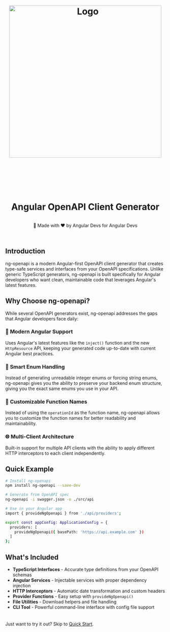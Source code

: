 <div style="display: flex; flex-direction: column; align-items: center; text-align: center;">
  <h1><img src="./public/ng-openapi-logo.svg" alt="Logo" style="height: 12vh; margin-bottom: 2vh;"></h1>
  <h1><b>Angular OpenAPI Client Generator</b></h1>
  <p>💪 Made with ❤️ by Angular Devs for Angular Devs</p>
</div>

<br/>

## Introduction

ng-openapi is a modern Angular-first OpenAPI client generator that creates type-safe services and interfaces from your OpenAPI specifications. Unlike generic TypeScript generators, ng-openapi is built specifically for Angular developers who want clean, maintainable code that leverages Angular's latest features.

## Why Choose ng-openapi?

While several OpenAPI generators exist, ng-openapi addresses the gaps that Angular developers face daily:

### 🚀 **Modern Angular Support**
Uses Angular's latest features like the `inject()` function and the new `HttpResource` API, keeping your generated code up-to-date with current Angular best practices.

### 🎯 **Smart Enum Handling**
Instead of generating unreadable integer enums or forcing string enums, ng-openapi gives you the ability to preserve your backend enum structure, giving you the exact same enums you use in your API.

### 🔧 **Customizable Function Names**
Instead of using the `operationId` as the function name, ng-openapi allows you to customize the function names for better readability and maintainability.
### 🌐 **Multi-Client Architecture**
Built-in support for multiple API clients with the ability to apply different HTTP interceptors to each client independently.

## Quick Example

```bash
# Install ng-openapi
npm install ng-openapi --save-dev

# Generate from OpenAPI spec
ng-openapi -i swagger.json -o ./src/api

# Use in your Angular app
import { provideNgOpenapi } from './api/providers';

export const appConfig: ApplicationConfig = {
  providers: [
    provideNgOpenapi({ basePath: 'https://api.example.com' })
  ]
};
```

## What's Included

- **TypeScript Interfaces** - Accurate type definitions from your OpenAPI schemas
- **Angular Services** - Injectable services with proper dependency injection
- **HTTP Interceptors** - Automatic date transformation and custom headers
- **Provider Functions** - Easy setup with `provideNgOpenapi()`
- **File Utilities** - Download helpers and file handling
- **CLI Tool** - Powerful command-line interface with config file support

<div class="tip custom-block" style="padding-top: 8px">

Just want to try it out? Skip to [Quick Start](./getting-started/quick-start.md).

</div>